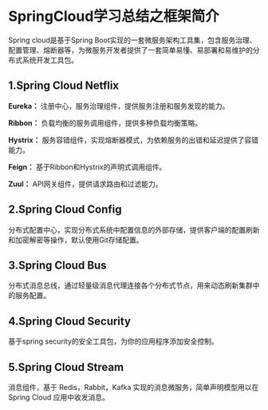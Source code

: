 # SpringCloud学习总结之框架简介

Spring cloud是基于Spring Boot实现的一套微服务架构工具集，包含服务治理、配置管理、熔断器等，为微服务开发者提供了一套简单易懂、易部署和易维护的分布式系统开发工具包。

## 1.Spring Cloud Netflix

**Eureka：** 注册中心，服务治理组件，提供服务注册和服务发现的能力。

**Ribbon：** 负载均衡的服务调用组件，提供多种负载均衡策略。

**Hystrix：** 服务容错组件，实现熔断器模式，为依赖服务的出错和延迟提供了容错能力。

**Feign：** 基于Ribbon和Hystrix的声明式调用组件。

**Zuul：** API网关组件，提供请求路由和过滤能力。

## 2.Spring Cloud Config

分布式配置中心，实现分布式系统中配置信息的外部存储，提供客户端的配置刷新和加密解密等操作，默认使用Git存储配置。

## 3.Spring Cloud Bus

分布式消息总线，通过轻量级消息代理连接各个分布式节点，用来动态刷新集群中的服务配置。

## 4.Spring Cloud Security

基于spring security的安全工具包，为你的应用程序添加安全控制。

## 5.Spring Cloud Stream

消息组件，基于 Redis，Rabbit，Kafka 实现的消息微服务，简单声明模型用以在 Spring Cloud 应用中收发消息。
